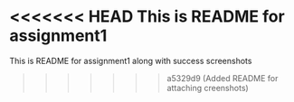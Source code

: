 <<<<<<< HEAD
This is README for assignment1
=======
This is README for assignment1 along with success screenshots
>>>>>>> a5329d9 (Added README for attaching creenshots)

